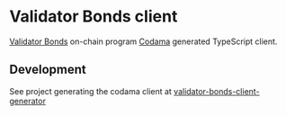 # Validator Bonds client

[Validator Bonds](https://github.com/marinade-finance/validator-bonds) on-chain program
[Codama](https://github.com/codama-idl/codama) generated TypeScript client.

## Development

See project generating the codama client at
[validator-bonds-client-generator](https://github.com/marinade-finance/validator-bonds/tree/main/scripts/validator-bonds-client-generator)